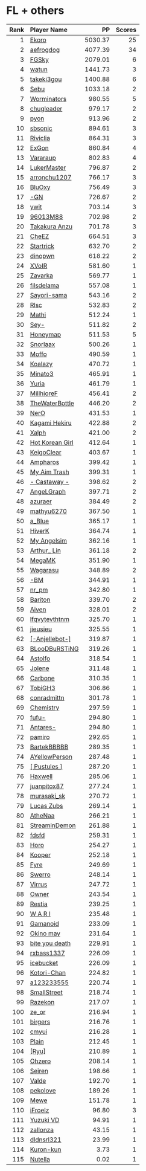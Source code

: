 # FL + others
| Rank | Player Name |  PP  | Scores |
| ----:|:----------- | ----:| ------:|
| 1 | [Ekoro](https://osu.ppy.sh/u/284905) | 5030.37 | 25 |
| 2 | [aefrogdog](https://osu.ppy.sh/u/4178672) | 4077.39 | 34 |
| 3 | [FGSky](https://osu.ppy.sh/u/2094566) | 2079.01 | 6 |
| 4 | [watun](https://osu.ppy.sh/u/2217753) | 1441.73 | 3 |
| 5 | [takeki3gou](https://osu.ppy.sh/u/447472) | 1400.88 | 6 |
| 6 | [Sebu](https://osu.ppy.sh/u/3990173) | 1033.18 | 2 |
| 7 | [Worminators](https://osu.ppy.sh/u/5262493) | 980.55 | 5 |
| 8 | [chugleader](https://osu.ppy.sh/u/1622883) | 979.17 | 2 |
| 9 | [pyon](https://osu.ppy.sh/u/2319238) | 913.96 | 2 |
| 10 | [sbsonic](https://osu.ppy.sh/u/7716455) | 894.61 | 3 |
| 11 | [Riviclia](https://osu.ppy.sh/u/1616533) | 864.31 | 3 |
| 12 | [ExGon](https://osu.ppy.sh/u/214187) | 860.84 | 4 |
| 13 | [Vararaup](https://osu.ppy.sh/u/8257675) | 802.83 | 4 |
| 14 | [LukerMaster](https://osu.ppy.sh/u/2093623) | 796.87 | 2 |
| 15 | [arronchu1207](https://osu.ppy.sh/u/2226083) | 766.17 | 3 |
| 16 | [BluOxy](https://osu.ppy.sh/u/580925) | 756.49 | 3 |
| 17 | [-GN](https://osu.ppy.sh/u/895581) | 726.67 | 2 |
| 18 | [ywit](https://osu.ppy.sh/u/4459864) | 703.14 | 3 |
| 19 | [96013M88](https://osu.ppy.sh/u/7095800) | 702.98 | 2 |
| 20 | [Takakura Anzu](https://osu.ppy.sh/u/682968) | 701.78 | 3 |
| 21 | [CheEZ](https://osu.ppy.sh/u/272117) | 664.51 | 3 |
| 22 | [Startrick](https://osu.ppy.sh/u/2782104) | 632.70 | 2 |
| 23 | [dinopwn](https://osu.ppy.sh/u/2838003) | 618.22 | 2 |
| 24 | [XVoIR](https://osu.ppy.sh/u/2845588) | 581.60 | 1 |
| 25 | [Zavarka](https://osu.ppy.sh/u/4607565) | 569.77 | 1 |
| 26 | [filsdelama](https://osu.ppy.sh/u/2831793) | 557.08 | 1 |
| 27 | [Sayori-sama](https://osu.ppy.sh/u/3396814) | 543.16 | 2 |
| 28 | [Rlsc](https://osu.ppy.sh/u/2110845) | 532.83 | 2 |
| 29 | [Mathi](https://osu.ppy.sh/u/5339515) | 512.24 | 1 |
| 30 | [Sey-](https://osu.ppy.sh/u/5191255) | 511.82 | 2 |
| 31 | [Honeymap](https://osu.ppy.sh/u/2405358) | 511.53 | 5 |
| 32 | [Snorlaax](https://osu.ppy.sh/u/3820683) | 500.26 | 1 |
| 33 | [Moffo](https://osu.ppy.sh/u/2735250) | 490.59 | 1 |
| 34 | [Koalazy](https://osu.ppy.sh/u/286740) | 470.72 | 1 |
| 35 | [Minato3](https://osu.ppy.sh/u/2876001) | 465.91 | 1 |
| 36 | [Yuria](https://osu.ppy.sh/u/625988) | 461.79 | 1 |
| 37 | [MillhioreF](https://osu.ppy.sh/u/941094) | 456.41 | 2 |
| 38 | [TheWaterBottle](https://osu.ppy.sh/u/4382588) | 446.20 | 2 |
| 39 | [NerO](https://osu.ppy.sh/u/1545031) | 431.53 | 1 |
| 40 | [Kagami Hekiru](https://osu.ppy.sh/u/4577393) | 422.88 | 2 |
| 41 | [Xalph](https://osu.ppy.sh/u/2167041) | 421.00 | 2 |
| 42 | [Hot Korean Girl](https://osu.ppy.sh/u/3976494) | 412.64 | 1 |
| 43 | [KeigoClear](https://osu.ppy.sh/u/512319) | 403.67 | 1 |
| 44 | [Ampharos](https://osu.ppy.sh/u/7236080) | 399.42 | 1 |
| 45 | [My Aim Trash](https://osu.ppy.sh/u/903167) | 399.31 | 1 |
| 46 | [- Castaway -](https://osu.ppy.sh/u/4273613) | 398.62 | 2 |
| 47 | [AngeLGraph](https://osu.ppy.sh/u/5122542) | 397.71 | 2 |
| 48 | [azuraer](https://osu.ppy.sh/u/145851) | 384.49 | 2 |
| 49 | [mathyu6270](https://osu.ppy.sh/u/6303313) | 367.50 | 1 |
| 50 | [a_Blue](https://osu.ppy.sh/u/5645667) | 365.17 | 1 |
| 51 | [HiverK](https://osu.ppy.sh/u/2968970) | 364.74 | 1 |
| 52 | [My Angelsim](https://osu.ppy.sh/u/3149577) | 362.16 | 1 |
| 53 | [Arthur_ Lin](https://osu.ppy.sh/u/1070976) | 361.18 | 2 |
| 54 | [MegaMK](https://osu.ppy.sh/u/8454773) | 351.90 | 1 |
| 55 | [Wagarasu](https://osu.ppy.sh/u/7654932) | 348.89 | 2 |
| 56 | [-BM](https://osu.ppy.sh/u/6189031) | 344.91 | 1 |
| 57 | [nr_pm](https://osu.ppy.sh/u/6690651) | 342.80 | 1 |
| 58 | [Bariton](https://osu.ppy.sh/u/2026274) | 339.70 | 2 |
| 59 | [Aiven](https://osu.ppy.sh/u/6614359) | 328.01 | 2 |
| 60 | [lfqvytevthtnm](https://osu.ppy.sh/u/5209617) | 325.70 | 1 |
| 61 | [jieusieu](https://osu.ppy.sh/u/759439) | 325.55 | 1 |
| 62 | [[-Anjellebot-]](https://osu.ppy.sh/u/3535685) | 319.87 | 1 |
| 63 | [BLooDBuRSTiNG](https://osu.ppy.sh/u/3925167) | 319.26 | 1 |
| 64 | [Astolfo](https://osu.ppy.sh/u/4799788) | 318.54 | 1 |
| 65 | [Jolene](https://osu.ppy.sh/u/2672025) | 311.48 | 1 |
| 66 | [Carbone](https://osu.ppy.sh/u/5783315) | 310.35 | 1 |
| 67 | [TobiGH3](https://osu.ppy.sh/u/3341040) | 306.86 | 1 |
| 68 | [conradmittn](https://osu.ppy.sh/u/8208289) | 301.78 | 1 |
| 69 | [Chemistry](https://osu.ppy.sh/u/6069540) | 297.59 | 1 |
| 70 | [fufu-](https://osu.ppy.sh/u/5532771) | 294.80 | 1 |
| 71 | [Antares-](https://osu.ppy.sh/u/2194763) | 294.80 | 1 |
| 72 | [pamiro](https://osu.ppy.sh/u/2095634) | 292.65 | 1 |
| 73 | [BartekBBBBB](https://osu.ppy.sh/u/6404027) | 289.35 | 1 |
| 74 | [AYellowPerson](https://osu.ppy.sh/u/4657414) | 287.48 | 1 |
| 75 | [[ Pustules ]](https://osu.ppy.sh/u/2419478) | 287.20 | 1 |
| 76 | [Haxwell](https://osu.ppy.sh/u/1726105) | 285.06 | 1 |
| 77 | [juanpitox87](https://osu.ppy.sh/u/4994103) | 277.24 | 1 |
| 78 | [murasaki_sk](https://osu.ppy.sh/u/1022958) | 270.72 | 1 |
| 79 | [Lucas Zubs](https://osu.ppy.sh/u/4253615) | 269.14 | 1 |
| 80 | [AtheNaa](https://osu.ppy.sh/u/7440185) | 266.21 | 1 |
| 81 | [StreaminDemon](https://osu.ppy.sh/u/6245906) | 261.88 | 1 |
| 82 | [fdsfd](https://osu.ppy.sh/u/6725771) | 259.31 | 1 |
| 83 | [Horo](https://osu.ppy.sh/u/992439) | 254.27 | 1 |
| 84 | [Kooper](https://osu.ppy.sh/u/3733481) | 252.18 | 1 |
| 85 | [Fyre](https://osu.ppy.sh/u/5273488) | 249.69 | 1 |
| 86 | [Swerro](https://osu.ppy.sh/u/4507667) | 248.14 | 1 |
| 87 | [Virrus](https://osu.ppy.sh/u/949804) | 247.72 | 1 |
| 88 | [Owner](https://osu.ppy.sh/u/8867356) | 243.54 | 1 |
| 89 | [Restia](https://osu.ppy.sh/u/647766) | 239.25 | 1 |
| 90 | [W A R I](https://osu.ppy.sh/u/2263723) | 235.48 | 1 |
| 91 | [Gamanoid](https://osu.ppy.sh/u/7668715) | 233.09 | 1 |
| 92 | [Okino may](https://osu.ppy.sh/u/7730603) | 231.64 | 1 |
| 93 | [bite you death](https://osu.ppy.sh/u/6398464) | 229.91 | 1 |
| 94 | [rxbass1337](https://osu.ppy.sh/u/6046092) | 226.09 | 1 |
| 95 | [icebucket](https://osu.ppy.sh/u/4577520) | 226.09 | 1 |
| 96 | [Kotori-Chan](https://osu.ppy.sh/u/4060979) | 224.82 | 1 |
| 97 | [a123233555](https://osu.ppy.sh/u/3292934) | 220.74 | 1 |
| 98 | [SmallStreet](https://osu.ppy.sh/u/8728956) | 218.74 | 1 |
| 99 | [Razekon](https://osu.ppy.sh/u/4700864) | 217.07 | 1 |
| 100 | [ze_or](https://osu.ppy.sh/u/6497935) | 216.94 | 1 |
| 101 | [birgers](https://osu.ppy.sh/u/3511247) | 216.76 | 1 |
| 102 | [cmyui](https://osu.ppy.sh/u/7198643) | 216.28 | 1 |
| 103 | [Plain](https://osu.ppy.sh/u/2327558) | 212.45 | 1 |
| 104 | [[Ryu]](https://osu.ppy.sh/u/561879) | 210.89 | 1 |
| 105 | [Ohzero](https://osu.ppy.sh/u/646264) | 208.14 | 1 |
| 106 | [Seiren](https://osu.ppy.sh/u/616536) | 198.66 | 1 |
| 107 | [Valde](https://osu.ppy.sh/u/208531) | 192.70 | 1 |
| 108 | [pekolove](https://osu.ppy.sh/u/177886) | 189.26 | 1 |
| 109 | [Mewe](https://osu.ppy.sh/u/8834203) | 151.78 | 1 |
| 110 | [iFroelz](https://osu.ppy.sh/u/6498951) | 96.80 | 3 |
| 111 | [Yuzuki VD](https://osu.ppy.sh/u/10495758) | 94.91 | 1 |
| 112 | [zallonza](https://osu.ppy.sh/u/1394553) | 43.15 | 1 |
| 113 | [dldnsrl321](https://osu.ppy.sh/u/734250) | 23.99 | 1 |
| 114 | [Kuron-kun](https://osu.ppy.sh/u/2697284) | 3.73 | 1 |
| 115 | [Nutella](https://osu.ppy.sh/u/3052418) | 0.02 | 1 |
